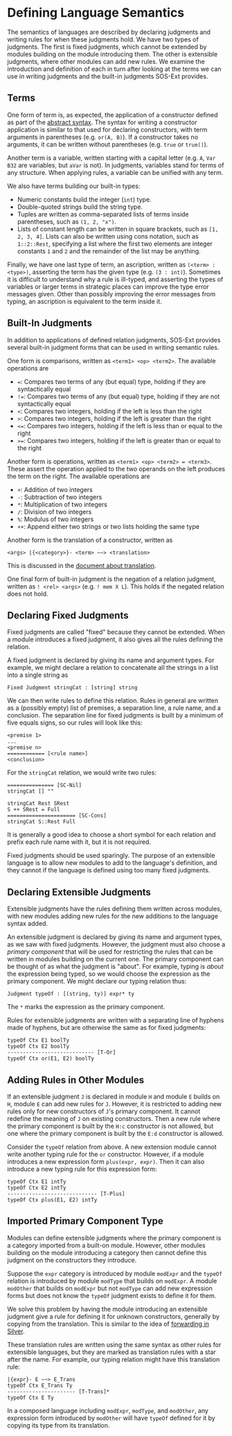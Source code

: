 # Defining Language Semantics
The semantics of languages are described by declaring judgments and
writing rules for when these judgments hold.  We have two types of
judgments.  The first is fixed judgments, which cannot be extended by
modules building on the module introducing them.  The other is
extensible judgments, where other modules can add new rules.  We
examine the introduction and definition of each in turn after looking
at the terms we can use in writing judgments and the built-in
judgments SOS-Ext provides.


## Terms
One form of term is, as expected, the application of a constructor
defined as part of the [abstract syntax](syntax.md).  The syntax for
writing a constructor application is similar to that used for
declaring constructors, with term arguments in parentheses
(e.g. `or(A, B)`).  If a constructor takes no arguments, it can be
written without parentheses (e.g. `true` or `true()`).

Another term is a variable, written starting with a capital letter
(e.g. `A`, `Var` `B32` are variables, but `aVar` is not).  In
judgments, variables stand for terms of any structure.  When applying
rules, a variable can be unified with any term.

We also have terms building our built-in types:
* Numeric constants build the integer (`int`) type.
* Double-quoted strings build the string type.
* Tuples are written as comma-separated lists of terms inside parentheses,
  such as `(1, 2, "x")`.
* Lists of constant length can be written in square brackets, such as
  `[1, 2, 3, 4]`.  Lists can also be written using cons notation, such
  as `1::2::Rest`, specifying a list where the first two elements are
  integer constants `1` and `2` and the remainder of the list may be
  anything.

Finally, we have one last type of term, an ascription, written as
`(<term> : <type>)`, asserting the term has the given type
(e.g. `(3 : int)`).  Sometimes it is difficult to understand why a
rule is ill-typed, and asserting the types of variables or larger
terms in strategic places can improve the type error messages given.
Other than possibly improving the error messages from typing, an
ascription is equivalent to the term inside it.


## Built-In Judgments
In addition to applications of defined relation judgments, SOS-Ext
provides several built-in judgment forms that can be used in writing
semantic rules.

One form is comparisons, written as `<term1> <op> <term2>`.  The
available operations are
* `=`:  Compares two terms of any (but equal) type, holding if they
  are syntactically equal
* `!=`:  Compares two terms of any (but equal) type, holding if they
  are not syntactically equal
* `<`:  Compares two integers, holding if the left is less than the
  right
* `>`:  Compares two integers, holding if the left is greater than the
  right
* `<=`:  Compares two integers, holding if the left is less than or
  equal to the right
* `>=`:  Compares two integers, holding if the left is greater than or
  equal to the right

Another form is operations, written as
`<term1> <op> <term2> = <term3>`.  These assert the operation applied
to the two operands on the left produces the term on the right.  The
available operations are
* `+`:  Addition of two integers
* `-`:  Subtraction of two integers
* `*`:  Multiplication of two integers
* `/`:  Division of two integers
* `%`:  Modulus of two integers
* `++`:  Append either two strings or two lists holding the same type

Another form is the translation of a constructor, written as
```
<args> |{<category>}- <term> ~~> <translation>
```
This is discussed in the [document about translation](translation.md).

One final form of built-in judgment is the negation of a relation
judgment, written as `! <rel> <args>` (e.g. `! mem X L`).  This holds
if the negated relation does not hold.


## Declaring Fixed Judgments
Fixed judgments are called "fixed" because they cannot be extended.
When a module introduces a fixed judgment, it also gives all the rules
defining the relation.

A fixed judgment is declared by giving its name and argument types.
For example, we might declare a relation to concatenate all the
strings in a list into a single string as
```
Fixed Judgment stringCat : [string] string
```
We can then write rules to define this relation.  Rules in general are
written as a (possibly empty) list of premises, a separation line, a
rule name, and a conclusion.  The separation line for fixed judgments
is built by a minimum of five equals signs, so our rules will look
like this:
```
<premise 1>
...
<premise n>
============ [<rule name>]
<conclusion>
```
For the `stringCat` relation, we would write two rules:
```
=============== [SC-Nil]
stringCat [] ""

stringCat Rest SRest
S ++ SRest = Full
====================== [SC-Cons]
stringCat S::Rest Full
```
It is generally a good idea to choose a short symbol for each relation
and prefix each rule name with it, but it is not required.

Fixed judgments should be used sparingly.  The purpose of an
extensible language is to allow new modules to add to the language's
definition, and they cannot if the language is defined using too many
fixed judgments.


## Declaring Extensible Judgments
Extensible judgments have the rules defining them written across
modules, with new modules adding new rules for the new additions to
the language syntax added.

An extensible judgment is declared by giving its name and argument
types, as we saw with fixed judgments.  However, the judgment must
also choose a *primary component* that will be used for restricting
the rules that can be written in modules building on the current one.
The primary component can be thought of as what the judgment is
"about".  For example, typing is *about* the expression being typed,
so we would choose the expression as the primary component.  We might
declare our typing relation thus:
```
Judgment typeOf : [(string, ty)] expr* ty
```
The `*` marks the expression as the primary component.

Rules for extensible judgments are written with a separating line of
hyphens made of hyphens, but are otherwise the same as for fixed
judgments:
```
typeOf Ctx E1 boolTy
typeOf Ctx E2 boolTy
---------------------------- [T-Or]
typeOf Ctx or(E1, E2) boolTy
```


## Adding Rules in Other Modules
If an extensible judgment `J` is declared in module `H` and module `E`
builds on `H`, module `E` can add new rules for `J`.  However, it is
restricted to adding new rules only for new constructors of `J`'s
primary component.  It cannot redefine the meaning of `J` on existing
constructors.  Then a new rule where the primary component is built by
the `H:c` constructor is not allowed, but one where the primary
component is built by the `E:d` constructor is allowed.

Consider the `typeOf` relation from above.  A new extension module
cannot write another typing rule for the `or` constructor.  However,
if a module introduces a new expression form `plus(expr, expr)`.  Then
it can also introduce a new typing rule for this expression form:
```
typeOf Ctx E1 intTy
typeOf Ctx E2 intTy
----------------------------- [T-Plus]
typeOf Ctx plus(E1, E2) intTy
```


## Imported Primary Component Type
Modules can define extensible judgments where the primary component is
a category imported from a built-on module.  However, other modules
building on the module introducing a category then cannot define this
judgment on the constructors they introduce.

Suppose the `expr` category is introduced by module `modExpr` and the
`typeOf` relation is introduced by module `modType` that builds on
`modExpr`.  A module `modOther` that builds on `modExpr` but not
`modType` can add new expression forms but does not know the `typeOf`
judgment exists to define it for them.

We solve this problem by having the module introducing an extensible
judgment give a rule for defining it for unknown constructors,
generally by copying from the translation.  This is similar to the
idea of [forwarding in
Silver](https://melt.cs.umn.edu/silver/ref/stmt/forwarding/).

These translation rules are written using the same syntax as other
rules for extensible languages, but they are marked as translation
rules with a star after the name.  For example, our typing relation
might have this translation rule:
```
|{expr}- E ~~> E_Trans
typeOf Ctx E_Trans Ty
---------------------- [T-Trans]*
typeOf Ctx E Ty
```
In a composed language including `modExpr`, `modType`, and `modOther`,
any expression form introduced by `modOther` will have `typeOf`
defined for it by copying its type from its translation.

